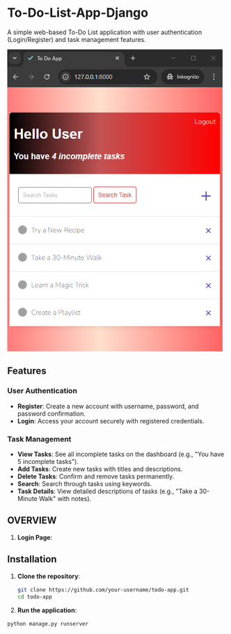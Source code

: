 # To-Do-List-App-Django

A simple web-based To-Do List application with user authentication (Login/Register) and task management features.

![App Screenshot](image.png) <!-- Replace with your actual screenshot paths -->

## Features

### User Authentication
- **Register**: Create a new account with username, password, and password confirmation.
- **Login**: Access your account securely with registered credentials.

### Task Management
- **View Tasks**: See all incomplete tasks on the dashboard (e.g., "You have 5 incomplete tasks").
- **Add Tasks**: Create new tasks with titles and descriptions.
- **Delete Tasks**: Confirm and remove tasks permanently.
- **Search**: Search through tasks using keywords.
- **Task Details**: View detailed descriptions of tasks (e.g., "Take a 30-Minute Walk" with notes).

 ## OVERVIEW
1. **Login Page**:
## Installation

1. **Clone the repository**:
   ```bash
   git clone https://github.com/your-username/todo-app.git
   cd todo-app
2. **Run the application**:
  ```bash
python manage.py runserver


